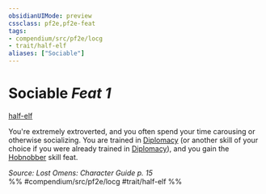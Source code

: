 ```yaml
---
obsidianUIMode: preview
cssclass: pf2e,pf2e-feat
tags:
- compendium/src/pf2e/locg
- trait/half-elf
aliases: ["Sociable"]
---
```

# Sociable  *Feat 1*  
[half-elf](rules/traits/half-elf.md)  


You're extremely extroverted, and you often spend your time carousing or otherwise socializing. You are trained in [Diplomacy](compendium/skills.md#Diplomacy) (or another skill of your choice if you were already trained in [Diplomacy](compendium/skills.md#Diplomacy)), and you gain the [Hobnobber](compendium/feats/hobnobber.md) skill feat.

*Source: Lost Omens: Character Guide p. 15*  
%% #compendium/src/pf2e/locg #trait/half-elf %%